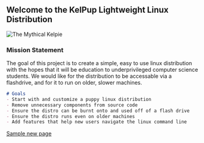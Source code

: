 ## Welcome to the KelPup Lightweight Linux Distribution

![The Mythical Kelpie](https://github.com/kelpup/kelpup/blob/gh-pages/kelpie.jpeg)

### Mission Statement

The goal of this project is to create a simple, easy to use linux distribution with the hopes that it will be education to underprivileged computer science students. We would like for the distribution to be accessable via a flashdrive, and for it to run on older, slower machines. 

```markdown
# Goals
- Start with and customize a puppy linux distribution
- Remove unnecessary components from source code
- Ensure the distro can be burnt onto and used off of a flash drive
- Ensure the distro runs even on older machines 
- Add features that help new users navigate the linux command line
```

[Sample new page](index2.md)
